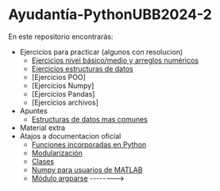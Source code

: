 # Ayudantía-PythonUBB2024-2

En este repositorio encontrarás:

* Ejercicios para practicar (algunos con resolucion)
  * [Ejercicios nivel básico/medio y arreglos numéricos](https://github.com/PedrodiazH/Ayudantia-PythonUBB2024-2/blob/main/Ejercicios%20practicos/Ejercicios_python_1.pdf)
  * [Ejercicios estructuras de datos](https://github.com/PedrodiazH/Ayudantia-PythonUBB-ICA-2024-2/blob/main/Ejercicios%20practicos/Ejercicios_python_Estructuras_de_datos.pdf)
  * [Ejercicios POO]
  * [Ejercicios Numpy]
  * [Ejercicios Pandas]
  * [Ejercicios archivos]
* Apuntes
  * [Estructuras de datos mas comunes](https://github.com/PedrodiazH/Ayudantia-PythonUBB2024-2/blob/main/Apuntes/Estructura_de_Datos___Python_Cient%C3%ADfico.pdf)  
* Material extra
* Atajos a documentacion oficial
  * [Funciones incorporadas en Python](https://docs.python.org/es/3/library/functions.html)
  * [Modularización](https://docs.python.org/es/3/tutorial/modules.html)
  * [Clases](https://docs.python.org/es/3/tutorial/classes.html)
  * [Numpy para usuarios de MATLAB](https://numpy.org/devdocs/user/numpy-for-matlab-users.html)
  * [Módulo argparse](https://docs.python.org/es/3/library/argparse.html) --------> 
